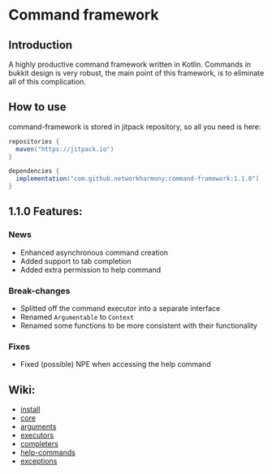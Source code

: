 # Command framework

## Introduction

A highly productive command framework written in Kotlin. Commands in bukkit design is very robust, the main point of this framework, is to eliminate all of this complication.

## How to use
command-framework is stored in jitpack repository, so all you need is here:
```gradle
repositories {
  maven("https://jitpack.io")
}

dependencies {
  implementation("com.github.networkharmony:command-framework:1.1.0")
}
```

## 1.1.0 Features:
### News
- Enhanced asynchronous command creation
- Added support to tab completion
- Added extra permission to help command

### Break-changes
- Splitted off the command executor into a separate interface
- Renamed `Argumentable` to `Context`
- Renamed some functions to be more consistent with their functionality

### Fixes
- Fixed (possible) NPE when accessing the help command

## Wiki:
- [install](https://github.com/networkharmony/command-framework/wiki)
- [core](https://github.com/networkharmony/command-framework/wiki/Understanding-the-main-entries-of-the-framework)
- [arguments](https://github.com/networkharmony/command-framework/wiki/Arguments)
- [executors](https://github.com/networkharmony/command-framework/wiki/Executors)
- [completers](https://github.com/networkharmony/command-framework/wiki/Tab-completion)
- [help-commands](https://github.com/networkharmony/command-framework/wiki/Help-Command)
- [exceptions](https://github.com/networkharmony/command-framework/wiki/Exceptions)






